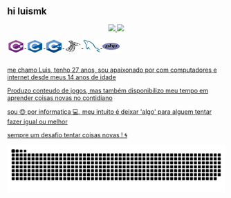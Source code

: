 ## hi luismk

<div align="center">
  <a href="https://github.com/luismk">
  <img height="180em" src="https://github-readme-stats.vercel.app/api?username=luismk&show_icons=true&theme=dark&include_all_commits=true&count_private=true"/>
  <img height="180em" src="https://github-readme-stats.vercel.app/api/top-langs/?username=luismk&layout=compact&langs_count=7&theme=dark"/>
</div>
<div style="display: inline_block"><br>
  <img align="center" alt="Luiz-Csharp" height="30" width="40" src="https://raw.githubusercontent.com/devicons/devicon/master/icons/csharp/csharp-original.svg">
  <img align="center" alt="Luiz-C" height="30" width="40" src="https://raw.githubusercontent.com/devicons/devicon/master/icons/c/c-original.svg">
  <img align="center" alt="Luiz-C-Plus" height="30" width="40" src="https://raw.githubusercontent.com/devicons/devicon/master/icons/cplusplus/cplusplus-original.svg">
  <img align="center" alt="Luiz-SQL" height="30" width="40" src="https://raw.githubusercontent.com/devicons/devicon/master/icons/microsoftsqlserver/microsoftsqlserver-plain.svg">
  <img align="center" alt="Luiz-MySQL" height="30" width="40" src="https://raw.githubusercontent.com/devicons/devicon/master/icons/mysql/mysql-original.svg">  
 <img align="center" alt="Luiz-PHP" height="30" width="40" src="https://raw.githubusercontent.com/devicons/devicon/master/icons/php/php-original.svg">
</div>

  <br/>
  
 me chamo Luis, tenho 27 anos, sou apaixonado por com computadores e internet desde meus 14 anos de idade
 
  Produzo conteudo de jogos, mas também disponibilizo meu tempo em aprender coisas novas no contidiano 
   
   
  sou 😍 por informatica 💻, meu intuito é deixar 'algo' para alguem tentar fazer igual ou melhor

  sempre um desafio tentar coisas novas ! 🌀
  <br/>

<div> 
 
  ![Snake animation](https://raw.githubusercontent.com/Platane/snk/output/github-contribution-grid-snake.svg)
 
</div>
